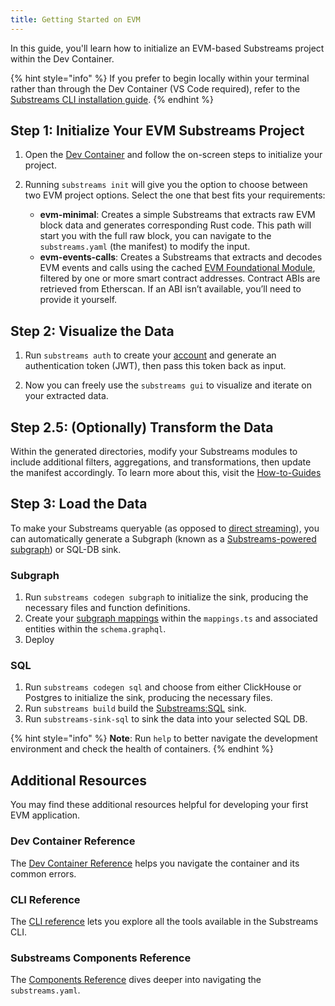 ```yaml
---
title: Getting Started on EVM
---
```


In this guide, you'll learn how to initialize an EVM-based Substreams project within the Dev Container.

{% hint style="info" %} 
 If you prefer to begin locally within your terminal rather than through the Dev Container (VS Code required), refer to the [Substreams CLI installation guide](../references/cli/installing-the-cli.md).
{% endhint %}

## Step 1: Initialize Your EVM Substreams Project

1. Open the [Dev Container](https://github.com/streamingfast/substreams-starter) and follow the on-screen steps to initialize your project.
    
2. Running `substreams init` will give you the option to choose between two EVM project options. Select the one that best fits your requirements:
    - **evm-minimal**: Creates a simple Substreams that extracts raw EVM block data and generates corresponding Rust code. This path will start you with the full raw block, you can navigate to the `substreams.yaml` (the manifest) to modify the input.
    - **evm-events-calls**: Creates a Substreams that extracts and decodes EVM events and calls using the cached [EVM Foundational Module](https://substreams.dev/streamingfast/ethereum-common/v0.3.0), filtered by one or more smart contract addresses. Contract ABIs are retrieved from Etherscan. If an ABI isn’t available, you’ll need to provide it yourself.

## Step 2: Visualize the Data

1. Run `substreams auth` to create your [account](https://thegraph.market/) and generate an authentication token (JWT), then pass this token back as input.

2. Now you can freely use the `substreams gui` to visualize and iterate on your extracted data.

## Step 2.5: (Optionally) Transform the Data 

Within the generated directories, modify your Substreams modules to include additional filters, aggregations, and transformations, then update the manifest accordingly. To learn more about this, visit the [How-to-Guides](../how-to-guides/develop-your-own-substreams/evm/exploring-ethereum/exploring-ethereum.md)

## Step 3: Load the Data

To make your Substreams queryable (as opposed to [direct streaming](../how-to-guides/sinks/stream/stream.md)), you can automatically generate a Subgraph (known as a [Substreams-powered subgraph](https://thegraph.com/docs/en/sps/introduction/)) or SQL-DB sink.

### Subgraph

1. Run `substreams codegen subgraph` to initialize the sink, producing the necessary files and function definitions. 
2. Create your [subgraph mappings](../how-to-guides/sinks/subgraph/triggers.md) within the `mappings.ts` and associated entities within the `schema.graphql`.
3.  Deploy

### SQL

1. Run `substreams codegen sql` and choose from either ClickHouse or Postgres to initialize the sink, producing the necessary files. 
2. Run `substreams build` build the [Substreams:SQL](../how-to-guides/sinks/sql/sql-sink.md) sink. 
3. Run `substreams-sink-sql` to sink the data into your selected SQL DB.

{% hint style="info" %}
**Note**: Run `help` to better navigate the development environment and check the health of containers. 
{% endhint %}

## Additional Resources

You may find these additional resources helpful for developing your first EVM application.

### Dev Container Reference

The [Dev Container Reference](../references/devcontainer-ref.md) helps you navigate the container and its common errors. 

### CLI Reference

The [CLI reference](../references/cli/command-line-interface.md) lets you explore all the tools available in the Substreams CLI.

### Substreams Components Reference

The [Components Reference](../references/substreams-components/packages.md) dives deeper into navigating the `substreams.yaml`.
